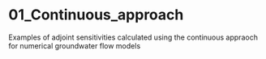 # 01_Continuous_approach
Examples of adjoint sensitivities calculated using the continuous appraoch for numerical groundwater flow models
